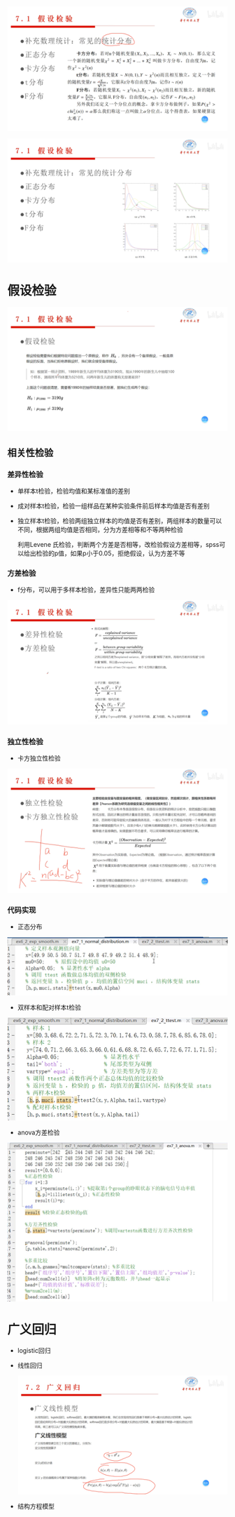 ![image-20220817104314506](笔记图片/image-20220817104314506.png)

![image-20220817104340323](笔记图片/image-20220817104340323.png)

# 假设检验

![image-20220817104454165](笔记图片/image-20220817104454165.png)

## 相关性检验

### 差异性检验

* 单样本t检验，检验均值和某标准值的差别 

* 成对样本t检验，检验一组样品在某种实验条件前后样本均值是否有差别

* 独立样本t检验，检验两组独立样本的均值是否有差别，两组样本的数量可以不同，根据两组均值是否相同，分为方差相等和不等两种检验

  利用Levene 氏检验，判断两个方差是否相等，改检验假设方差相等，spss可以给出检验的p值，如果p小于0.05，拒绝假设，认为方差不等

### 方差检验

* f分布，可以用于多样本检验，差异性只能两两检验

![image-20220817110128271](笔记图片/image-20220817110128271.png)

### 独立性检验

* 卡方独立性检验

![image-20220817110312336](笔记图片/image-20220817110312336.png)

### 代码实现

* 正态分布

![image-20220817110531052](笔记图片/image-20220817110531052.png)

* 双样本和配对样本t检验

![image-20220817110552905](笔记图片/image-20220817110552905.png)

* anova方差检验

![image-20220817110656172](笔记图片/image-20220817110656172.png)

# 广义回归

* logistic回归

* 线性回归

  ![image-20220817111217145](笔记图片/image-20220817111217145.png)

* 结构方程模型